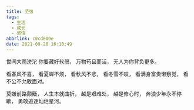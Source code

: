 ```yaml
---
title: 坚强
tags:
  - 生活
  - 成长
  - 感悟
abbrlink: c0cd609e
date: 2021-09-28 16:10:49
---
```


世间大雨滂沱
你要藏好软弱，
万物苟且而活，
无人为你背负更多。

看春风不喜，
看夏蝉不烦，
看秋风不悲，
看冬雪不叹，
看满身富贵懒察觉，
看不公不允敢面对。


莫嫌前路颠簸，
人生本就曲折，
越是艰难处，
越是修心时，
奔浪少年永不停歇，
勇敢追逐灿烂星河。